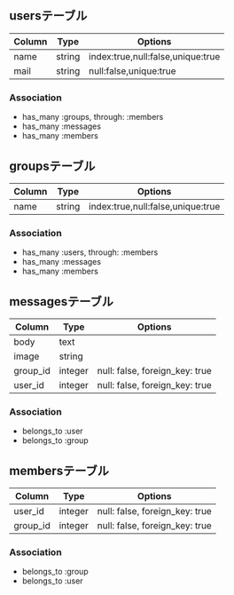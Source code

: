 ## usersテーブル
|Column|Type|Options|
|------|----|-------|
|name|string|index:true,null:false,unique:true|
|mail|string|null:false,unique:true|

### Association
- has_many :groups, through: :members
- has_many :messages
- has_many :members 

## groupsテーブル
|Column|Type|Options|
|------|----|-------|
|name|string|index:true,null:false,unique:true|

### Association
- has_many :users, through: :members
- has_many :messages
- has_many :members 

## messagesテーブル
|Column|Type|Options|
|------|----|-------|
|body|text|
|image|string|
|group_id|integer|null: false, foreign_key: true|
|user_id|integer|null: false, foreign_key: true|

### Association
- belongs_to :user
- belongs_to :group

## membersテーブル

|Column|Type|Options|
|------|----|-------|
|user_id|integer|null: false, foreign_key: true|
|group_id|integer|null: false, foreign_key: true|

### Association
- belongs_to :group
- belongs_to :user
